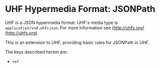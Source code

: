 # UHF Hypermedia Format: JSONPath

UHF is a JSON hypermedia format.  UHF's media type is `application/vnd.uhf+json`.  For more information see [http://uhfs.org](http://uhfs.org).

This is an extension to UHF, providing basic rules for JSONPath in UHF.

The keys described herein are:

- `ref`

